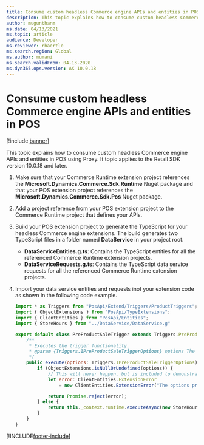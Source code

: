 ```yaml
---
title: Consume custom headless Commerce engine APIs and entities in POS
description: This topic explains how to consume custom headless Commerce engine APIs and entities in POS using Proxy.
author: mugunthanm
ms.date: 04/13/2021
ms.topic: article
audience: Developer
ms.reviewer: rhaertle
ms.search.region: Global
ms.author: mumani
ms.search.validFrom: 04-13-2020
ms.dyn365.ops.version: AX 10.0.18
---
```


# Consume custom headless Commerce engine APIs and entities in POS

[!include [banner](../../../includes/banner.md)]

This topic explains how to consume custom headless Commerce engine APIs and entities in POS using Proxy. It topic applies to the Retail SDK version 10.0.18 and later.

1. Make sure that your Commerce Runtime extension project references the **Microsoft.Dynamics.Commerce.Sdk.Runtime** Nuget package and that your POS extension project references the **Microsoft.Dynamics.Commerce.Sdk.Pos** Nuget package.

2. Add a project reference from your POS extension project to the Commerce Runtime project that defines your APIs.

3. Build your POS extension project to generate the TypeScript for your headless Commerce engine extensions. The build generates two TypeScript files in a folder named **DataService** in your project root.

    + **DataServiceEntities.g.ts**: Contains the TypeScript entities for all the referenced Commerce Runtime extension projects.
    + **DataServiceRequests.g.ts**: Contains the TypeScript data service requests for all the referenced Commerce Runtime extension projects.

4. Import your data service entities and requests inot your extension code as shown in the following code example.

    ```Javascript
    import * as Triggers from "PosApi/Extend/Triggers/ProductTriggers";
    import { ObjectExtensions } from "PosApi/TypeExtensions";
    import { ClientEntities } from "PosApi/Entities";
    import { StoreHours } from "../DataService/DataService.g"
    
    export default class PreProductSaleTrigger extends Triggers.PreProductSaleTrigger {
        /**
         * Executes the trigger functionality.
         * @param {Triggers.IPreProductSaleTriggerOptions} options The options provided to the trigger.
         */
        public execute(options: Triggers.IPreProductSaleTriggerOptions): Promise<ClientEntities.ICancelable> {
            if (ObjectExtensions.isNullOrUndefined(options)) {
                // This will never happen, but is included to demonstrate how to return a rejected promise when validation fails.
                let error: ClientEntities.ExtensionError
                    = new ClientEntities.ExtensionError("The options provided to the PreProductSaleTrigger were invalid. Please select a product and try again.");
    
                return Promise.reject(error);
            } else {
                return this._context.runtime.executeAsync(new StoreHours.GetStoreDaysByStoreRequest<StoreHours.GetStoreDaysByStoreResponse>(0));
            }
        }
    }
    ```

[!INCLUDE[footer-include](../../../includes/footer-banner.md)]
